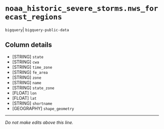# `noaa_historic_severe_storms.nws_forecast_regions`
`bigquery`| `bigquery-public-data`

## Column details
* [STRING]    `state`
* [STRING]    `cwa`
* [STRING]    `time_zone`
* [STRING]    `fe_area`
* [STRING]    `zone`
* [STRING]    `name`
* [STRING]    `state_zone`
* [FLOAT]     `lon`
* [FLOAT]     `lat`
* [STRING]    `shortname`
* [GEOGRAPHY] `shape_geometry`

-------------------------------------------------------------------------------
*Do not make edits above this line.*
